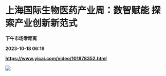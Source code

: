 # 上海国际生物医药产业周：数智赋能 探索产业创新新范式
**下午市场零距离**

**2023-10-18 06:19**

**https://www.yicai.com/video/101878352.html**

![](http://imgcdn.yicai.com/vms-new/2023/10/d1cc0128-0523-4295-8693-15bc090b73e3_xk1R.jpg)